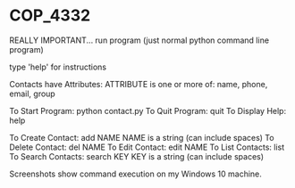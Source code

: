 # COP_4332

REALLY IMPORTANT...
run program (just normal python command line program)

type 'help' for instructions

   Contacts have Attributes: ATTRIBUTE is one or more of: name, phone, email, group

   To Start Program:       python contact.py
   To Quit Program:        quit
   To Display Help:        help
   
   To Create Contact:      add NAME
           NAME is a string (can include spaces)
   To Delete Contact:      del NAME
   To Edit Contact:        edit NAME
   To List Contacts:       list 
   To Search Contacts:     search KEY
           KEY is a string (can include spaces)
   


Screenshots show command execution on my Windows 10 machine.
